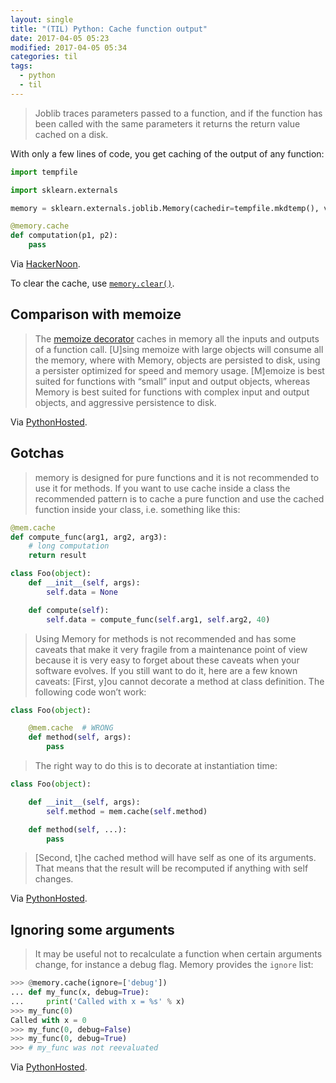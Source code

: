 ```yaml
---
layout: single
title: "(TIL) Python: Cache function output"
date: 2017-04-05 05:23
modified: 2017-04-05 05:34
categories: til
tags:
  - python
  - til
---
```


> Joblib traces parameters passed to a function, and if the function has been called with the
same parameters it returns the return value cached on a disk.

With only a few lines of code, you get caching of the output of any function:

```python
import tempfile

import sklearn.externals

memory = sklearn.externals.joblib.Memory(cachedir=tempfile.mkdtemp(), verbose=0, )

@memory.cache
def computation(p1, p2):
    pass
```

Via [HackerNoon](https://hackernoon.com/10-tips-on-using-jupyter-notebook-abc0ba7028a4).

To clear the cache, use [`memory.clear()`](https://pythonhosted.org/joblib/generated/joblib.Memory.html).

## Comparison with memoize

> The [memoize decorator](http://code.activestate.com/recipes/52201/) caches in memory all the inputs
and outputs of a function call.
> [U]sing memoize with large objects will consume all the memory, where with Memory,
objects are persisted to disk, using a persister optimized for speed and memory usage.
> [M]emoize is best suited for functions with “small” input and output objects,
whereas Memory is best suited for functions with complex input and output objects,
and aggressive persistence to disk.

Via [PythonHosted](https://pythonhosted.org/joblib/memory.html).

## Gotchas

> memory is designed for pure functions and it is not recommended to use it for methods.
If you want to use cache inside a class the recommended pattern is to cache a pure function
and use the cached function inside your class, i.e. something like this:

```python
@mem.cache
def compute_func(arg1, arg2, arg3):
    # long computation
    return result

class Foo(object):
    def __init__(self, args):
        self.data = None

    def compute(self):
        self.data = compute_func(self.arg1, self.arg2, 40)
```

> Using Memory for methods is not recommended and has some caveats that make it very fragile
from a maintenance point of view because it is very easy to forget about these caveats
when your software evolves. If you still want to do it, here are a few known caveats:
> [First, y]ou cannot decorate a method at class definition.
> The following code won’t work:

```python
class Foo(object):

    @mem.cache  # WRONG
    def method(self, args):
        pass
```

> The right way to do this is to decorate at instantiation time:

```python
class Foo(object):

    def __init__(self, args):
        self.method = mem.cache(self.method)

    def method(self, ...):
        pass
```

> [Second, t]he cached method will have self as one of its arguments.
That means that the result will be recomputed if anything with self changes.

Via [PythonHosted](https://pythonhosted.org/joblib/memory.html).

## Ignoring some arguments

> It may be useful not to recalculate a function when certain arguments change,
for instance a debug flag. Memory provides the `ignore` list:

```python
>>> @memory.cache(ignore=['debug'])
... def my_func(x, debug=True):
...     print('Called with x = %s' % x)
>>> my_func(0)
Called with x = 0
>>> my_func(0, debug=False)
>>> my_func(0, debug=True)
>>> # my_func was not reevaluated
```

Via [PythonHosted](https://pythonhosted.org/joblib/memory.html).
